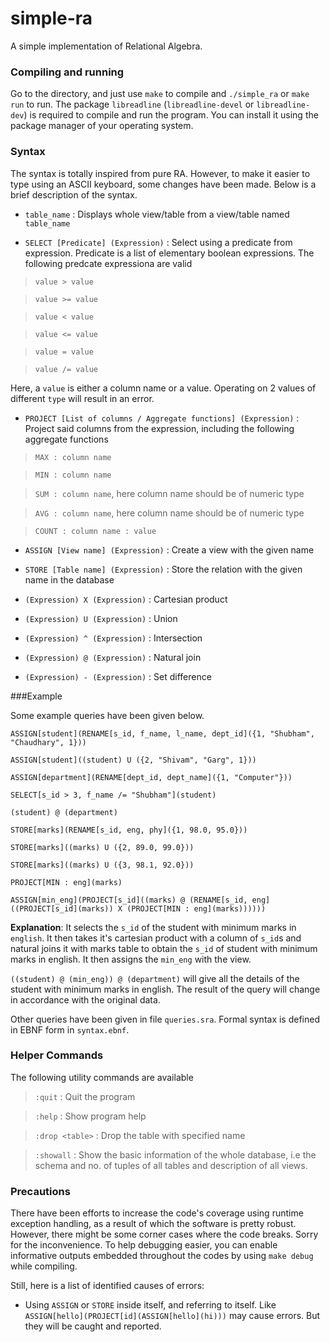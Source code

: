# simple-ra
A simple implementation of Relational Algebra.

### Compiling and running
Go to the directory, and just use `make` to compile and `./simple_ra` or `make run` to run. The package `libreadline` (`libreadline-devel` or `libreadline-dev`) is required to compile and run the program. You can install it using the package manager of your operating system.

### Syntax
The syntax is totally inspired from pure RA. However, to make it easier to type using an ASCII
keyboard, some changes have been made. Below is a brief description of the syntax.

* `table_name` : Displays whole view/table from a view/table named `table_name`

* `SELECT [Predicate] (Expression)` : Select using a predicate from expression. Predicate is a list of elementary boolean expressions. The following predcate expressiona are valid

>`value > value`

>`value >= value`

>`value < value`

>`value <= value`

>`value = value`

>`value /= value`

Here, a `value` is either a column name or a value. Operating on 2 values of different `type` will result in an error.

* `PROJECT [List of columns / Aggregate functions] (Expression)` : Project said columns from the expression, including the following aggregate functions

>`MAX : column name`

>`MIN : column name`

>`SUM : column name`, here column name should be of numeric type

>`AVG : column name`, here column name should be of numeric type

>`COUNT : column name : value`

* `ASSIGN [View name] (Expression)` : Create a view with the given name

* `STORE [Table name] (Expression)` : Store the relation with the given name in the database

* `(Expression) X (Expression)` : Cartesian product

* `(Expression) U (Expression)` : Union

* `(Expression) ^ (Expression)` : Intersection

* `(Expression) @ (Expression)` : Natural join

* `(Expression) - (Expression)` : Set difference

###Example

Some example queries have been given below.

`ASSIGN[student](RENAME[s_id, f_name, l_name, dept_id]({1, "Shubham", "Chaudhary", 1}))`

`ASSIGN[student]((student) U ({2, "Shivam", "Garg", 1}))`

`ASSIGN[department](RENAME[dept_id, dept_name]({1, "Computer"}))`

`SELECT[s_id > 3, f_name /= "Shubham"](student)`

`(student) @ (department)`

`STORE[marks](RENAME[s_id, eng, phy]({1, 98.0, 95.0}))`

`STORE[marks]((marks) U ({2, 89.0, 99.0}))`

`STORE[marks]((marks) U ({3, 98.1, 92.0}))`

`PROJECT[MIN : eng](marks)`

`ASSIGN[min_eng](PROJECT[s_id]((marks) @ (RENAME[s_id, eng]((PROJECT[s_id](marks)) X (PROJECT[MIN : eng](marks))))))`

__Explanation__: It selects the `s_id` of the student with minimum marks in `english`. It then takes it's cartesian product with a column of `s_id`s and natural joins it with marks table to obtain the `s_id` of student with minimum marks in english. It then assigns the `min_eng` with the view.

`((student) @ (min_eng)) @ (department)` will give all the details of the student with minimum marks in english. The result of the query will change in accordance with the original data.

Other queries have been given in file `queries.sra`. Formal syntax is defined in EBNF form in `syntax.ebnf`.

### Helper Commands
The following utility commands are available

> `:quit` : Quit the program

> `:help` : Show program help

> `:drop <table>` : Drop the table with specified name

> `:showall` : Show the basic information of the whole database, i.e the schema and no. of tuples of all tables and description of all views.

### Precautions
There have been efforts to increase the code's coverage using runtime exception handling, as a result of which the software is pretty robust. However, there might be some corner cases where the code breaks. Sorry for the inconvenience. To help debugging easier, you can enable informative outputs embedded throughout the codes by using `make debug` while compiling.

Still, here is a list of identified causes of errors:
* Using `ASSIGN` or `STORE` inside itself, and referring to itself. Like `ASSIGN[hello](PROJECT[id](ASSIGN[hello](hi)))` may cause errors. But they will be caught and reported.
